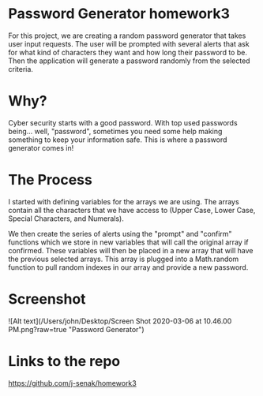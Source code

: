 # Password Generator homework3
For this project, we are creating a random password generator that takes user input requests. The user will be prompted with several alerts that ask for what kind of characters they want and how long their password to be. Then the application will generate a password randomly from the selected criteria.

# Why?
Cyber security starts with a good password. With top used passwords being... well, "password", sometimes you need some help making something to keep your information safe. This is where a password generator comes in!


# The Process
I started with defining variables for the arrays we are using. The arrays contain all the characters that we have access to (Upper Case, Lower Case, Special Characters, and Numerals).

We then create the series of alerts using the "prompt" and "confirm" functions which we store in new variables that will call the original array if confirmed. These variables will then be placed in a new array that will have the previous selected arrays. This array is plugged into a Math.random function to pull random indexes in our array and provide a new password.

# Screenshot
![Alt text](/Users/john/Desktop/Screen Shot 2020-03-06 at 10.46.00 PM.png?raw=true "Password Generator")

# Links to the repo
https://github.com/j-senak/homework3
